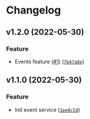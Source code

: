# Changelog

<!--next-version-placeholder-->

## v1.2.0 (2022-05-30)
### Feature
* Events feature ([#1](https://github.com/draganagrbic998/devops_event_service/issues/1)) ([`7b47a8e`](https://github.com/draganagrbic998/devops_event_service/commit/7b47a8ec84451cc93ebe9dac10929543fa924b43))

## v1.1.0 (2022-05-30)
### Feature
* Init event service ([`1ee8c5d`](https://github.com/draganagrbic998/devops_event_service/commit/1ee8c5d790b3805395a5390d4bffc009b0999732))
